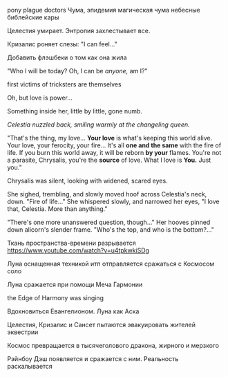 pony plague doctors
Чума, эпидемия
магическая чума
небесные библейские кары

Целестия умирает. Энтропия захлестывает все.

Кризалис роняет слезы:
"I can feel..."

Добавить флэшбеки о том как она жила

"Who I will be today? Oh, I can be *anyone,* am I?"

first victims of tricksters are themselves

Oh, but love is power...

Something inside her, little by little, gone numb.


*Celestia nuzzled back, smiling warmly at the changeling queen.*

"That's the thing, my love... **Your love** is what's keeping this world alive. Your love, your ferocity, your fire... It's all **one and the same** with the fire of life. If you burn this world away, it will be reborn **by your** flames. You're not a parasite, Chrysalis, you're the **source** of love. What I love is **You.** Just you."


Chrysalis was silent, looking with widened, scared eyes.

She sighed, trembling, and slowly moved hoof across Celestia's neck, down. "Fire of life..." She whispered slowly, and narrowed her eyes, "I love that, Celestia. More than anything."

"There's one more unanswered question, though..." Her hooves pinned down alicorn's slender frame. "Who's the top, and who is the bottom?..."

Ткань пространства-времени разрывается
https://www.youtube.com/watch?v=u4tpkwkiSDg


Луна оснащенная техникой итп отправляется сражаться с Космосом соло

Луна сражается при помощи Меча Гармонии

the Edge of Harmony was singing

Вдохновиться Евангелионом. Луна как Аска


Целестия, Кризалис и Сансет пытаются эвакуировать жителей эквестрии

Космос превращается в тысячеголового дракона, жирного и мерзкого


Рэйнбоу Дэш появляется и сражается с ним. Реальность раскалывается
